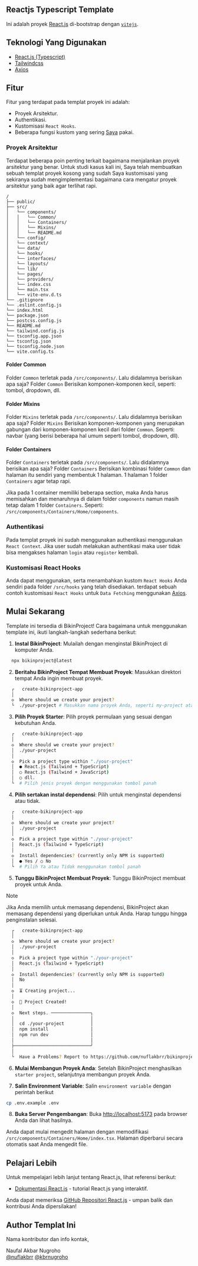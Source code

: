 ## Reactjs Typescript Template

Ini adalah proyek [React.js](https://react.dev/) di-bootstrap dengan [`vitejs`](https://github.com/vitejs/vite-plugin-react/blob/main/packages/plugin-react/README.md).

## Teknologi Yang Digunakan

- [React.js (Typescript)](https://react.dev/)
- [Tailwindcss](https://tailwindcss.com/)
- [Axios](https://axios-http.com/docs/intro/)

## Fitur

Fitur yang terdapat pada templat proyek ini adalah:

- Proyek Arsitektur.
- Authentikasi.
- Kustomisasi `React Hooks`.
- Beberapa fungsi kustom yang sering [Saya](https://github.com/nuflakbrr) pakai.

### Proyek Arsitektur

Terdapat beberapa poin penting terkait bagaimana menjalankan proyek arsitektur yang benar. Untuk studi kasus kali ini, Saya telah membuatkan sebuah templat proyek kosong yang sudah Saya kustomisasi yang sekiranya sudah mengimplementasi bagaimana cara mengatur proyek arsitektur yang baik agar terlihat rapi.

```
/
├── public/
├── src/
│   └── components/
│   │   └── Common/
│   │   └── Containers/
│   │   └── Mixins/
│   │   └── README.md
│   └── config/
│   └── context/
│   └── data/
│   └── hooks/
│   └── interfaces/
│   └── layouts/
│   └── lib/
│   └── pages/
│   └── providers/
│   └── index.css
│   └── main.tsx
│   └── vite-env.d.ts
└── .gitignore
└── .eslint.config.js
└── index.html
└── package.json
└── postcss.config.js
└── README.md
└── tailwind.config.js
└── tsconfig.app.json
└── tsconfig.json
└── tsconfig.node.json
└── vite.config.ts
```

#### Folder Common

Folder `Common` terletak pada `/src/components/`. Lalu didalamnya berisikan apa saja? Folder `Common` Berisikan komponen-komponen kecil, seperti: tombol, dropdown, dll.

#### Folder Mixins

Folder `Mixins` terletak pada `/src/components/`. Lalu didalamnya berisikan apa saja? Folder `Mixins` Berisikan komponen-komponen yang merupakan gabungan dari komponen-komponen kecil dari folder `Common`. Seperti: navbar (yang berisi beberapa hal umum seperti tombol, dropdown, dll).

#### Folder Containers

Folder `Containers` terletak pada `/src/components/`. Lalu didalamnya berisikan apa saja? Folder `Containers` Berisikan kombinasi folder `Common` dan halaman itu sendiri yang membentuk 1 halaman. 1 halaman 1 folder `Containers` agar tetap rapi.

Jika pada 1 container memiliki beberapa section, maka Anda harus memisahkan dan menaruhnya di dalam folder `components` namun masih tetap dalam 1 folder `Containers`. Seperti: `/src/components/Containers/Home/components`.

### Authentikasi

Pada templat proyek ini sudah menggunakan authentikasi menggunakan `React Context`. Jika user sudah melakukan authentikasi maka user tidak bisa mengakses halaman `login` atau `register` kembali.

### Kustomisasi React Hooks

Anda dapat menggunakan, serta menambahkan kustom `React Hooks` Anda sendiri pada folder `/src/hooks` yang telah disediakan. terdapat sebuah contoh kustomisasi `React Hooks` untuk `Data Fetching` menggunakan [Axios](https://axios-http.com/docs/intro).

## Mulai Sekarang

Template ini tersedia di BikinProject! Cara bagaimana untuk menggunakan template ini, ikuti langkah-langkah sederhana berikut:

1. **Instal BikinProject**: Mulailah dengan menginstal BikinProject di komputer Anda.

```bash
  npx bikinproject@latest
```

2. **Beritahu BikinProject Tempat Membuat Proyek**: Masukkan direktori tempat Anda ingin membuat proyek.

```bash
  ┌   create-bikinproject-app
  │
  ◇  Where should we create your project?
  └  ./your-project # Masukkan nama proyek Anda, seperti my-project atau .
```

3. **Pilih Proyek Starter**: Pilih proyek permulaan yang sesuai dengan kebutuhan Anda.

```bash
  ┌   create-bikinproject-app
  │
  ◇  Where should we create your project?
  │  ./your-project
  │
  ◇  Pick a project type within "./your-project"
  │  ● React.js (Tailwind + TypeScript)
  │  ○ React.js (Tailwind + JavaScript)
  │  ○ dll.
  └  # Pilih jenis proyek dengan menggunakan tombol panah
```

4. **Pilih sertakan instal dependensi**: Pilih untuk menginstal dependensi atau tidak.

```bash
  ┌   create-bikinproject-app
  │
  ◇  Where should we create your project?
  │  ./your-project
  │
  ◇  Pick a project type within "./your-project"
  │  React.js (Tailwind + TypeScript)
  │
  ◇  Install dependencies? (currently only NPM is supported)
  │  ● Yes / ○ No
  └  # Pilih Ya atau Tidak menggunakan tombol panah
```

5. **Tunggu BikinProject Membuat Proyek**: Tunggu BikinProject membuat proyek untuk Anda.

> [!NOTE]
> Jika Anda memilih untuk memasang dependensi, BikinProject akan memasang dependensi yang diperlukan untuk Anda. Harap tunggu hingga penginstalan selesai.

```bash
  ┌   create-bikinproject-app
  │
  ◇  Where should we create your project?
  │  ./your-project
  │
  ◇  Pick a project type within "./your-project"
  │  React.js (Tailwind + TypeScript)
  │
  ◇  Install dependencies? (currently only NPM is supported)
  │  No
  │
  ◇  ⏳ Creating project...
  │
  ◇  🎉 Project Created!
  │
  ◇  Next steps. ───────────────╮
  │                             │
  │  cd ./your-project          │
  │  npm install                │
  │  npm run dev                │
  │                             │
  ├─────────────────────────────╯
  │
  └  Have a Problems? Report to https://github.com/nuflakbrr/bikinproject/issues
```

6. **Mulai Membangun Proyek Anda**: Setelah BikinProject menghasilkan `starter project`, selanjutnya membangun proyek Anda.

7. **Salin Environment Variable**: Salin `environment variable` dengan perintah berikut

```bash
cp .env.example .env
```

8. **Buka Server Pengembangan**: Buka [http://localhost:5173](http://localhost:5173) pada browser Anda dan lihat hasilnya.

Anda dapat mulai mengedit halaman dengan memodifikasi `/src/components/Containers/Home/index.tsx`. Halaman diperbarui secara otomatis saat Anda mengedit file.

## Pelajari Lebih

Untuk mempelajari lebih lanjut tentang React.js, lihat referensi berikut:

- [Dokumentasi React.js](https://react.dev/learn) - tutorial React.js yang interaktif.

Anda dapat memeriksa [GitHub Repositori React.js](https://github.com/facebook/react/) - umpan balik dan kontribusi Anda dipersilakan!

## Author Templat Ini

Nama kontributor dan info kontak,

Naufal Akbar Nugroho  
[@nuflakbrr](https://github.com/nuflakbrr)
[@kbrnugroho](https://instagram.com/kbrnugroho)
